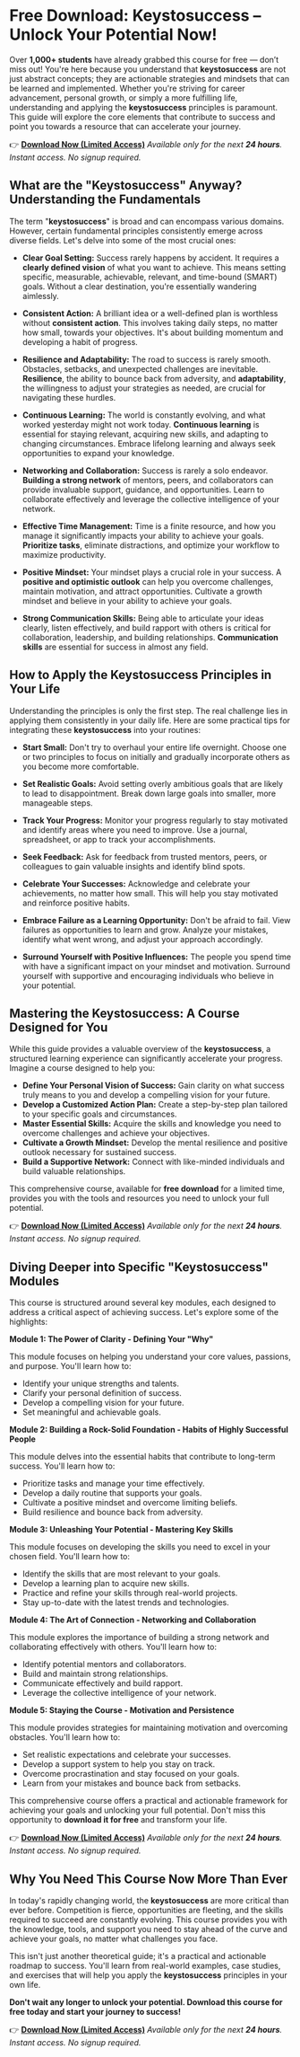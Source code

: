 # Free Download: Keystosuccess – Unlock Your Potential Now!

Over **1,000+ students** have already grabbed this course for free — don’t miss out! You're here because you understand that **keystosuccess** are not just abstract concepts; they are actionable strategies and mindsets that can be learned and implemented. Whether you're striving for career advancement, personal growth, or simply a more fulfilling life, understanding and applying the **keystosuccess** principles is paramount. This guide will explore the core elements that contribute to success and point you towards a resource that can accelerate your journey.

👉 [**Download Now (Limited Access)**](https://udemywork.com/keystosuccess)
_Available only for the next **24 hours**. Instant access. No signup required._

## What are the "Keystosuccess" Anyway? Understanding the Fundamentals

The term "**keystosuccess**" is broad and can encompass various domains. However, certain fundamental principles consistently emerge across diverse fields. Let's delve into some of the most crucial ones:

*   **Clear Goal Setting:** Success rarely happens by accident. It requires a **clearly defined vision** of what you want to achieve. This means setting specific, measurable, achievable, relevant, and time-bound (SMART) goals. Without a clear destination, you're essentially wandering aimlessly.

*   **Consistent Action:** A brilliant idea or a well-defined plan is worthless without **consistent action**. This involves taking daily steps, no matter how small, towards your objectives. It's about building momentum and developing a habit of progress.

*   **Resilience and Adaptability:** The road to success is rarely smooth. Obstacles, setbacks, and unexpected challenges are inevitable. **Resilience**, the ability to bounce back from adversity, and **adaptability**, the willingness to adjust your strategies as needed, are crucial for navigating these hurdles.

*   **Continuous Learning:** The world is constantly evolving, and what worked yesterday might not work today. **Continuous learning** is essential for staying relevant, acquiring new skills, and adapting to changing circumstances. Embrace lifelong learning and always seek opportunities to expand your knowledge.

*   **Networking and Collaboration:** Success is rarely a solo endeavor. **Building a strong network** of mentors, peers, and collaborators can provide invaluable support, guidance, and opportunities. Learn to collaborate effectively and leverage the collective intelligence of your network.

*   **Effective Time Management:** Time is a finite resource, and how you manage it significantly impacts your ability to achieve your goals. **Prioritize tasks**, eliminate distractions, and optimize your workflow to maximize productivity.

*   **Positive Mindset:** Your mindset plays a crucial role in your success. A **positive and optimistic outlook** can help you overcome challenges, maintain motivation, and attract opportunities. Cultivate a growth mindset and believe in your ability to achieve your goals.

*   **Strong Communication Skills:**  Being able to articulate your ideas clearly, listen effectively, and build rapport with others is critical for collaboration, leadership, and building relationships.  **Communication skills** are essential for success in almost any field.

## How to Apply the Keystosuccess Principles in Your Life

Understanding the principles is only the first step. The real challenge lies in applying them consistently in your daily life. Here are some practical tips for integrating these **keystosuccess** into your routines:

*   **Start Small:** Don't try to overhaul your entire life overnight. Choose one or two principles to focus on initially and gradually incorporate others as you become more comfortable.

*   **Set Realistic Goals:** Avoid setting overly ambitious goals that are likely to lead to disappointment. Break down large goals into smaller, more manageable steps.

*   **Track Your Progress:** Monitor your progress regularly to stay motivated and identify areas where you need to improve. Use a journal, spreadsheet, or app to track your accomplishments.

*   **Seek Feedback:** Ask for feedback from trusted mentors, peers, or colleagues to gain valuable insights and identify blind spots.

*   **Celebrate Your Successes:** Acknowledge and celebrate your achievements, no matter how small. This will help you stay motivated and reinforce positive habits.

*   **Embrace Failure as a Learning Opportunity:** Don't be afraid to fail. View failures as opportunities to learn and grow. Analyze your mistakes, identify what went wrong, and adjust your approach accordingly.

*   **Surround Yourself with Positive Influences:**  The people you spend time with have a significant impact on your mindset and motivation.  Surround yourself with supportive and encouraging individuals who believe in your potential.

## Mastering the Keystosuccess: A Course Designed for You

While this guide provides a valuable overview of the **keystosuccess**, a structured learning experience can significantly accelerate your progress. Imagine a course designed to help you:

*   **Define Your Personal Vision of Success:** Gain clarity on what success truly means to you and develop a compelling vision for your future.
*   **Develop a Customized Action Plan:** Create a step-by-step plan tailored to your specific goals and circumstances.
*   **Master Essential Skills:** Acquire the skills and knowledge you need to overcome challenges and achieve your objectives.
*   **Cultivate a Growth Mindset:** Develop the mental resilience and positive outlook necessary for sustained success.
*   **Build a Supportive Network:** Connect with like-minded individuals and build valuable relationships.

This comprehensive course, available for **free download** for a limited time, provides you with the tools and resources you need to unlock your full potential.

👉 [**Download Now (Limited Access)**](https://udemywork.com/keystosuccess)
_Available only for the next **24 hours**. Instant access. No signup required._

## Diving Deeper into Specific "Keystosuccess" Modules

This course is structured around several key modules, each designed to address a critical aspect of achieving success. Let's explore some of the highlights:

**Module 1: The Power of Clarity - Defining Your "Why"**

This module focuses on helping you understand your core values, passions, and purpose. You'll learn how to:

*   Identify your unique strengths and talents.
*   Clarify your personal definition of success.
*   Develop a compelling vision for your future.
*   Set meaningful and achievable goals.

**Module 2: Building a Rock-Solid Foundation - Habits of Highly Successful People**

This module delves into the essential habits that contribute to long-term success. You'll learn how to:

*   Prioritize tasks and manage your time effectively.
*   Develop a daily routine that supports your goals.
*   Cultivate a positive mindset and overcome limiting beliefs.
*   Build resilience and bounce back from adversity.

**Module 3: Unleashing Your Potential - Mastering Key Skills**

This module focuses on developing the skills you need to excel in your chosen field. You'll learn how to:

*   Identify the skills that are most relevant to your goals.
*   Develop a learning plan to acquire new skills.
*   Practice and refine your skills through real-world projects.
*   Stay up-to-date with the latest trends and technologies.

**Module 4: The Art of Connection - Networking and Collaboration**

This module explores the importance of building a strong network and collaborating effectively with others. You'll learn how to:

*   Identify potential mentors and collaborators.
*   Build and maintain strong relationships.
*   Communicate effectively and build rapport.
*   Leverage the collective intelligence of your network.

**Module 5: Staying the Course - Motivation and Persistence**

This module provides strategies for maintaining motivation and overcoming obstacles. You'll learn how to:

*   Set realistic expectations and celebrate your successes.
*   Develop a support system to help you stay on track.
*   Overcome procrastination and stay focused on your goals.
*   Learn from your mistakes and bounce back from setbacks.

This comprehensive course offers a practical and actionable framework for achieving your goals and unlocking your full potential. Don't miss this opportunity to **download it for free** and transform your life.

👉 [**Download Now (Limited Access)**](https://udemywork.com/keystosuccess)
_Available only for the next **24 hours**. Instant access. No signup required._

## Why You Need This Course Now More Than Ever

In today's rapidly changing world, the **keystosuccess** are more critical than ever before. Competition is fierce, opportunities are fleeting, and the skills required to succeed are constantly evolving. This course provides you with the knowledge, tools, and support you need to stay ahead of the curve and achieve your goals, no matter what challenges you face.

This isn't just another theoretical guide; it's a practical and actionable roadmap to success. You'll learn from real-world examples, case studies, and exercises that will help you apply the **keystosuccess** principles in your own life.

**Don't wait any longer to unlock your potential. Download this course for free today and start your journey to success!**

👉 [**Download Now (Limited Access)**](https://udemywork.com/keystosuccess)
_Available only for the next **24 hours**. Instant access. No signup required._
